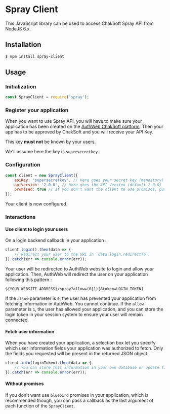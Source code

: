# Spray Client

This JavaScript library can be used to access ChakSoft Spray API from NodeJS 6.x.

## Installation

```bash
$ npm install spray-client
```

## Usage

### Initialization

```javascript
const SprayClient = require('spray');
```

### Register your application

When you want to use Spray API, you will have to make sure your application has been created on the [AuthWeb ChakSoft platform](https://authweb.chaksoft.fr).
Then your app has to be approved by ChakSoft and you will receive your API Key.

This key **must not** be known by your users.

We'll assume here the key is `supersecretkey`.

### Configuration

```javascript
const client = new SprayClient({
    apiKey: 'supersecretkey', // Here goes your secret key (mandatory)
    apiVersion: '2.0.0', // Here goes the API Version (default 2.0.0)
    promised: true // If you don't want the client to use promises, put `false` in this field. (default true)
});
```

Your client is now configured.

### Interactions

#### Use client to login your users

On a login backend callback in your application :

```javascript
client.login().then(data => {
    // Redirect your user to the URI in `data.login.redirectTo`.
}).catch(err => console.error(err));
```

Your user will be redirected to AuthWeb website to login and allow your application.
Then, AuthWeb will redirect the user on your application following this pattern :

`${YOUR_WEBSITE_ADDRESS}/spray?allow=(0|1)[&token=LOGIN_TOKEN]`

If the `allow` parameter is `0`, the user has prevented your application from fetching information in AuthWeb. You cannot continue.
If the `allow` parameter is `1`, the user has allowed your application, and you can store the login token in your session system to ensure your user will remain connected.

#### Fetch user information

When you have created your application, a selection box let you specify which user information fields your application was authorized to fetch.
Only the fields you requested will be present in the returned JSON object.

```javascript
client.info(loginToken).then(data => {
    // You can store this information in your own database or update fields if the user has modified something
}).catch(err => console.error(err));
```

#### Without promises

If you don't want use `bluebird` promises in your application, which is recommended though, you can pass a callback as the last argument of each function of the `SprayClient`.
